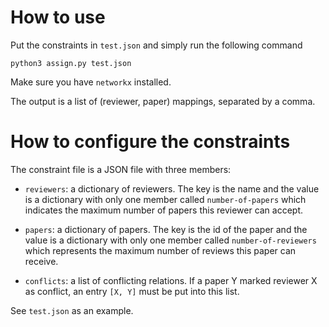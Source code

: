# How to use

Put the constraints in `test.json` and simply run the following command

`python3 assign.py test.json`

Make sure you have `networkx` installed.

The output is a list of (reviewer, paper) mappings, separated by a comma.

# How to configure the constraints

The constraint file is a JSON file with three members:

- `reviewers`: a dictionary of reviewers. The key is the name and the value is a
  dictionary with only one member called `number-of-papers` which indicates the
  maximum number of papers this reviewer can accept.

- `papers`: a dictionary of papers. The key is the id of the paper and the value
  is a dictionary with only one member called `number-of-reviewers` which
  represents the maximum number of reviews this paper can receive.

- `conflicts`: a list of conflicting relations. If a paper Y marked reviewer X
  as conflict, an entry `[X, Y]` must be put into this list.

See `test.json` as an example.
